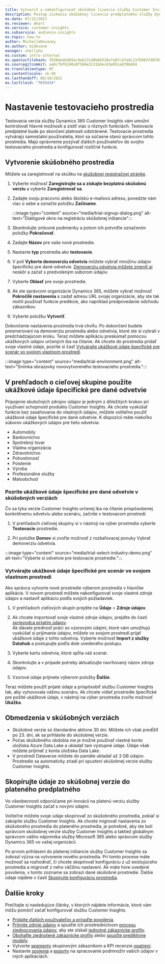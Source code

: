 ```yaml
---
title: Vytvoriť a nakonfigurovať skúšúbnú licenciu služby Customer Insights
description: Postup získania skúšobnej licencie predplatného služby Dynamics 365 Customer Insights a jej konfigurácie.
ms.date: 07/22/2021
ms.reviewer: mhart
ms.service: customer-insights
ms.subservice: audience-insights
ms.topic: how-to
author: MichelleDevaney
ms.author: midevane
manager: shellyha
ms.custom: intro-internal
ms.openlocfilehash: f038dedd369ac9e623146b66528efa87c47a8c23769037d8709fa9b804a0b723
ms.sourcegitcommit: aa0cfbf6240a9f560e3131bdec63e051a8786dd4
ms.translationtype: HT
ms.contentlocale: sk-SK
ms.lasthandoff: 08/10/2021
ms.locfileid: "7035434"
---
```

# <a name="set-up-a-trial-environment"></a>Nastavenie testovacieho prostredia 

Testovacia verzia služby Dynamics 365 Customer Insights vám umožní kontrolovať hlavné možnosti a zistiť viac o rôznych funkciách. Testovacie predplatné bude po skončení platnosti odstránené. Testovacie prostredia vytvárajú samostatní používatelia, ktorí sa súčasne stanú správcom tohto prostredia. Majú oprávnenie pozývať ďalších používateľov do svojho testovacieho prostredia a konfigurovať rozličné funkcie.

## <a name="create-a-trial-environment"></a>Vytvorenie skúšobného prostredia

Môžete sa zaregistrovať na skúšku na [skúšobnej registračnej stránke](https://dynamics.microsoft.com/get-started/free-trial/?appname=customerinsights). 

1. Vyberte možnosť **Zaregistrujte sa a získajte bezplatnú skúšobnú verziu** a vyberte **Zaregistrovať sa**.

1. Zadajte svoju pracovnú alebo školskú e-mailovú adresu, povedzte nám viac o sebe a označte položku **Začíname**.

   :::image type="content" source="media/trial-signup-dialog.png" alt-text="Dialógové okno na registráciu skúšobnej inštancie":::

1. Skontrolujte zmluvné podmienky a potom ich potvrďte označením položky **Pokračovať**.

1. Zadajte **Názov** pre vaše nové prostredie. 

1. Nastavte **typ** prostredia ako **testovacie**.

1. V poli **Vyberte demoverziu odvetvia** môžete vybrať množinu údajov špecifickú pre dané odvetvie. [Demoverziu odvetvia môžete zmeniť aj](#use-industry-specific-demo-data-sets-in-audience-insights) neskôr a začať s predvoleným súborom údajov.

1. Vyberte **Oblasť** pre svoje prostredie.

1. Ak ste správcom organizácie Dynamics 365, môžete vybrať možnosť **Pokročilé nastavenia** a zadať adresu URL svojej organizácie, aby ste tak mohli používať funkcie predikcie, ako napríklad predpovedanie odchodu zákazníkov. 

1. Vyberte položku **Vytvoriť**. 

Dokončenie nastavenia prostredia trvá chvíľu. Po dokončení budete presmerovaní na demoverziu prostredia alebo odvetvia, ktoré ste si vybrali v predchádzajúcom kroku. Teraz môžete aplikáciu preskúmať pomocou ukážkových údajov určených iba na čítanie. Ak chcete do prostredia pridať svoje vlastné údaje, pozrite si časť [Vytvárajte ukážkové údaje špecifické pre scenár vo svojom vlastnom prostredí](#create-scenario-specific-demo-data-in-your-own-environment).

:::image type="content" source="media/trial-environment.png" alt-text="Snímka obrazovky novovytvoreného testovacieho prostredia.":::

## <a name="use-industry-specific-demo-data-sets-in-audience-insights"></a>V prehľadoch o cieľovej skupine použite ukážkové údaje špecifické pre dané odvetvie

Pripojenie skutočných zdrojov údajov je jedným z dôležitých krokov pri využívaní schopností produktu Customer Insights. Ak chcete vyskúšať funkcie bez zasahovania do vlastných údajov, môžete voliteľne použiť ukážkové údaje špecifické pre dané odvetvie. K dispozícii máte niekoľko súborov ukážkových údajov pre tieto odvetvia: 

-   Automobily
-   Bankovníctvo
-   Spotrebný tovar
-   Vládna organizácia
-   Zdravotníctvo
-   Pohostinnosť
-   Poistenie
-   Výroba
-   Profesionálne služby
-   Maloobchod

### <a name="see-industry-specific-demo-data-in-trials"></a>Pozrite ukážkové údaje špecifické pre dané odvetvie v skúšobných verziách

Čo sa týka verzie Customer Insights určenej iba na čítanie prispôsobenej konkrétnemu odvetviu alebo scenáru, začnite v testovacom prostredí. 
 
1.  V prehľadoch cieľovej skupiny si v nástroji na výber prostredia vyberte **Testovacie** prostredie.

2.  Pri položke **Domov** si zvoľte možnosť z rozbaľovacej ponuky Vybrať demoverziu odvetvia.

:::image type="content" source="media/trial-select-industry-demo.png" alt-text="Vyberte si odvetvie pre testovacie prostredie.":::

### <a name="create-scenario-specific-demo-data-in-your-own-environment"></a>Vytvárajte ukážkové údaje špecifické pre scenár vo svojom vlastnom prostredí

Ako správca vytvorte nové prostredie výberom prostredia v hlavičke aplikácie. V novom prostredí môžete nakonfigurovať svoje vlastné zdroje údajov a nastaviť aplikáciu podľa svojich požiadaviek. 

1.  V prehľadoch cieľových skupín prejdite na **Údaje** > **Zdroje údajov**.

2.  Ak chcete importovať svoje vlastné zdroje údajov, prejdite do časti [sprievodca prijatím údajov](data-sources.md).     
   Ak dávate prednosť práci so vzorovými údajmi, ktoré vám umožňujú vyskúšať si prijímanie údajov, môžete vo svojom prostredí prijať ukážkové údaje z tohto odvetvia. Vyberte možnosť **Import z služby Datahub** a postupujte podľa dole uvedeného postupu.

3.  Vyberte kartu odvetvia, ktoré spĺňa váš scenár. 

4.  Skontrolujte a v prípade potreby aktualizujte navrhovaný názov zdroja údajov. 

5.  Vzorové údaje prijmete výberom položky **Ďalšie**. 

Teraz môžete použiť prijaté údaje a prispôsobiť službu Customer Insights tak, aby vyhovovala vášmu scenáru. Ak chcete vidieť prostredie špecifické pre požité ukážkové údaje, v nástroji na výber prostredia zvoľte možnosť **<Industry>Ukážka**.

## <a name="limitations-in-trials"></a>Obmedzenia v skúšobných verziách

- Skúšobné verzie sú štandardne aktívne 30 dní. Môžete ich však predĺžiť po 23. dni, ak sa prihlásite do skúšobnej verzie.
- Počas skúšobného obdobia nie je možné používať vlastné konto úložiska Azure Data Lake a ukladať tam výstupné údaje. Údaje však môžete prijímať z konta úložiska Data Lake.
- V prostredí Dataverse môžete do pamäte ukladať až 3 GB údajov. Prostredie sa automaticky zriadi pri spustení skúšobnej verzie služby Customer Insights.

## <a name="copy-data-from-a-trial-to-a-paid-subscription"></a>Skopírujte údaje zo skúšobnej verzie do plateného predplatného

Vo všeobecnosti odporúčame pri inovácii na platenú verziu služby Customer Insights začať s novými údajmi. 

Voliteľne môžete svoje údaje skopírovať zo skúšobného prostredia, pokiaľ si zakúpite službu Customer Insights. Ak chcete migrovať nastavenia zo skúšobného prostredia do plateného prostredia, je potrebné, aby ste boli správcom skúšobnej verzie služby Customer Insights a taktiež globálnym správcom vášho nájomníka služby Microsoft 365 alebo správcom služby Dynamics 365 vo vašej organizácii. 

Po prvom prihlásení do platenej inštancie služby Customer Insights sa zobrazí výzva na vytvorenie nového prostredia. Pri tomto procese máte možnosť sa rozhodnúť, či chcete skopírovať konfiguráciu z už existujúceho prostredia a migrovať z neho väčšinu nastavení. Ak máte hore uvedené povolenia, v tomto zozname sa zobrazí dané skúšobné prostredie. Ďalšie údaje nájdete v časti [Skopírujte konfiguráciu prostredia](manage-environments.md#copy-the-environment-configuration).

## <a name="next-steps"></a>Ďalšie kroky

Prečítajte si nasledujúce články, v ktorých nájdete informácie, ktoré vám môžu pomôcť začať konfigurovať službu Customer Insights. 

- [Pridajte ďalších používateľov a priraďte povolenia](permissions.md).
- [Prijmite zdroje údajov](data-sources.md) a spusťte ich prostredníctvom [procesu zjednocovania údajov](data-unification.md), aby ste získali [jednotné zákaznícke profily](customer-profiles.md).
- [Obohaťte zjednotené zákaznícke profily](enrichment-hub.md) alebo [spusťte prediktívne modely](predictions-overview.md).
- Vytvorte [segmenty](segments.md) skupinovým zákazníkom a KPI recenzie [opatrení](measures.md).
- Nastavte [spojenia](connections.md) a [exporty](export-destinations.md) na spracovanie podmnožín vašich údajov v iných aplikáciách.